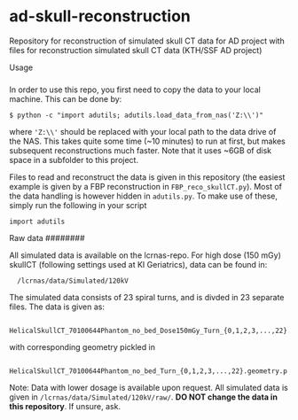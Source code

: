 # ad-skull-reconstruction
Repository for reconstruction of simulated skull CT data for AD project with files for reconstruction simulated skull CT data (KTH/SSF AD project)

Usage
#####
In order to use this repo, you first need to copy the data to your local machine. This can be done by:
```
$ python -c "import adutils; adutils.load_data_from_nas('Z:\\')"
```
where `'Z:\\'` should be replaced with your local path to the data drive of the NAS. This takes quite some time (~10 minutes) to run at first, but makes subsequent reconstructions much faster. Note that it uses ~6GB of disk space in a subfolder to this project.

Files to read and reconstruct the data is given in this repository (the easiest example is given by a FBP reconstruction in ```FBP_reco_skullCT.py```). Most of the data handling is however hidden in ```adutils.py```. To make use of these, simply run the following in your script
```
import adutils
```  

Raw data
########

All simulated data is available on the lcrnas-repo. For high dose (150 mGy) skullCT (following settings used at KI Geriatrics), data can be found in:
```
  /lcrnas/data/Simulated/120kV
```
The simulated data consists of 23 spiral turns, and is divded in 23 separate files. The data is given as:
```
  HelicalSkullCT_70100644Phantom_no_bed_Dose150mGy_Turn_{0,1,2,3,...,22}.data.npy
```
with corresponding geometry pickled in
```
  HelicalSkullCT_70100644Phantom_no_bed_Turn_{0,1,2,3,...,22}.geometry.p
```  
Note: Data with lower dosage is available upon request. All simulated data is given in ```/lcrnas/data/Simulated/120kV/raw/```. **DO NOT change the data in this repository**. If unsure, ask. 



